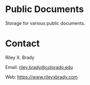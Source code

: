 # Public Documents

Storage for various public documents.

# Contact

Riley X. Brady

Email: riley.brady@colorado.edu

Web: https://www.rileyxbrady.com
